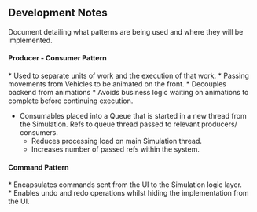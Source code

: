 <h2>Development Notes</h2>
Document detailing what patterns are being used and where they will be implemented.

 <h4>Producer - Consumer Pattern</h4>
 * Used to separate units of work and the execution of that work.
    * Passing movements from Vehicles to be animated on the front.
    * Decouples backend from animations
    * Avoids business logic waiting on animations to complete before continuing execution. 
    
  * Consumables placed into a Queue that is started in a new thread from the Simulation. Refs to queue thread passed to relevant producers/ consumers.
    * Reduces processing load on main Simulation thread.
    * Increases number of passed refs within the system.
    
 <h4>Command Pattern</h4>
 * Encapsulates commands sent from the UI to the Simulation logic layer.<br>
 * Enables undo and redo operations whilst hiding the implementation from the UI.<br>
